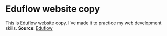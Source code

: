 # Eduflow website copy

This is Eduflow website copy. I've made it to practice my web development skiils.
**Source**: [Eduflow][eduflow]

[eduflow]: <https://www.eduflow.com/>